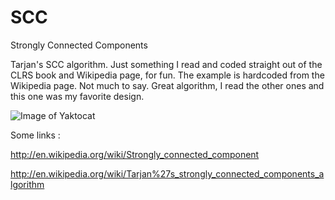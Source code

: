SCC
===

Strongly Connected Components


Tarjan's SCC algorithm. Just something I read and coded straight out of the CLRS book and Wikipedia page, for fun.
The example is hardcoded from the Wikipedia page. 
Not much to say. Great algorithm, I read the other ones and this one was my favorite design.


![Image of Yaktocat](http://upload.wikimedia.org/wikipedia/commons/thumb/6/60/Tarjan%27s_Algorithm_Animation.gif/250px-Tarjan%27s_Algorithm_Animation.gif)

Some links :

http://en.wikipedia.org/wiki/Strongly_connected_component

http://en.wikipedia.org/wiki/Tarjan%27s_strongly_connected_components_algorithm
